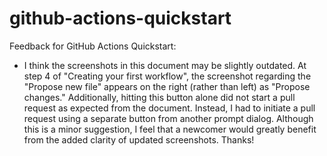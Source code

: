 # github-actions-quickstart

Feedback for GitHub Actions Quickstart:
- I think the screenshots in this document may be slightly outdated. At step 4 of "Creating your first workflow", the screenshot regarding the "Propose new file" appears on the right (rather than left) as "Propose changes." Additionally, hitting this button alone did not start a pull request as expected from the document. Instead, I had to initiate a pull request using a separate button from another prompt dialog. Although this is a minor suggestion, I feel that a newcomer would greatly benefit from the added clarity of updated screenshots. Thanks!
